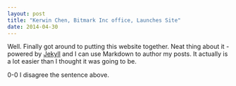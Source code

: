 ```yaml
---
layout: post
title: "Kerwin Chen, Bitmark Inc office, Launches Site"
date: 2014-04-30
---
```


Well. Finally got around to putting this  website together. Neat thing about it - powered by [Jekyll](http://jekyllrb.com) and I can use Markdown to author my posts. It actually is a lot easier than I thought it was going to be.

0-0  I disagree the sentence above.
